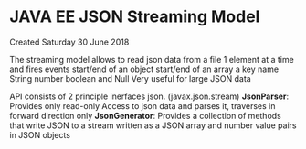 # JAVA EE JSON Streaming Model
Created Saturday 30 June 2018

The streaming model allows to read json data from a file 1 element at a time and fires events
start/end of an object
start/end of an array
a key name
String number boolean and Null
Very useful for large JSON data

API consists of 2 principle inerfaces json. (javax.json.stream)
**JsonParser**: Provides only read-only Access to json data and parses it, traverses in forward direction only
**JsonGenerator**: Provides a collection of methods that write JSON to a stream written as a JSON array and number value pairs in JSON objects


